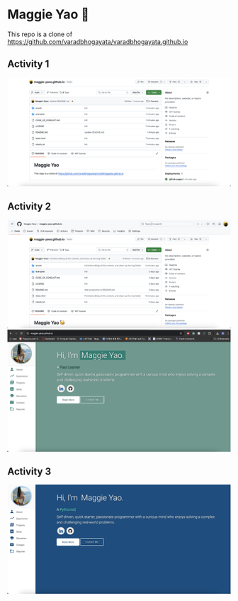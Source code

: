 # Maggie Yao 🥳
This repo is a clone of https://github.com/varadbhogayata/varadbhogayata.github.io

## Activity 1
![](./assets/img/A1-repo.png)

## Activity 2
![](./assets/img/A2-repo.png)
![](./assets/img/A2-web.png)

## Activity 3
![](./assets/img/A3-web.png)
